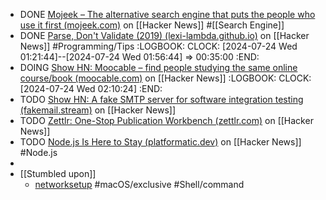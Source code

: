 - DONE [Mojeek – The alternative search engine that puts the people who use it first (mojeek.com)](https://news.ycombinator.com/item?id=41028795) on [[Hacker News]] #[[Search Engine]]
- DONE [Parse, Don't Validate (2019) (lexi-lambda.github.io)](https://news.ycombinator.com/item?id=41031585) on [[Hacker News]] #Programming/Tips
  :LOGBOOK:
  CLOCK: [2024-07-24 Wed 01:21:44]--[2024-07-24 Wed 01:56:44] =>  00:35:00
  :END:
- DOING [Show HN: Moocable – find people studying the same online course/book (moocable.com)](https://news.ycombinator.com/item?id=41024964) on [[Hacker News]]
  :LOGBOOK:
  CLOCK: [2024-07-24 Wed 02:10:24]
  :END:
- TODO [Show HN: A fake SMTP server for software integration testing (fakemail.stream)](https://news.ycombinator.com/item?id=41024358) on [[Hacker News]]
- TODO [Zettlr: One-Stop Publication Workbench (zettlr.com)](https://news.ycombinator.com/item?id=41023319) on [[Hacker News]]
- TODO [Node.js Is Here to Stay (platformatic.dev)](https://news.ycombinator.com/item?id=41027749) on [[Hacker News]] #Node.js
-
- [[Stumbled upon]]
	- [networksetup](https://tldr.inbrowser.app/pages/osx/networksetup) #macOS/exclusive #Shell/command